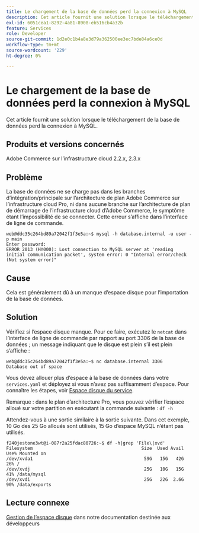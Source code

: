 ```yaml
---
title: Le chargement de la base de données perd la connexion à MySQL
description: Cet article fournit une solution lorsque le téléchargement de la base de données perd la connexion à MySQL.
exl-id: 6051cea1-8292-4a81-8908-eb516cb4a32b
feature: Services
role: Developer
source-git-commit: 1d2e0c1b4a8e3d79a362500ee3ec7bde84a6ce0d
workflow-type: tm+mt
source-wordcount: '229'
ht-degree: 0%

---
```


# Le chargement de la base de données perd la connexion à MySQL

Cet article fournit une solution lorsque le téléchargement de la base de données perd la connexion à MySQL.

## Produits et versions concernés

Adobe Commerce sur l’infrastructure cloud 2.2.x, 2.3.x

## Problème

La base de données ne se charge pas dans les branches d’intégration/principale sur l’architecture de plan Adobe Commerce sur l’infrastructure cloud Pro, ni dans aucune branche sur l’architecture de plan de démarrage de l’infrastructure cloud d’Adobe Commerce, le symptôme étant l’impossibilité de se connecter. Cette erreur s’affiche dans l’interface de ligne de commande.

```
web@ddc35c264bd89a72042f1f3e5a:~$ mysql -h database.internal -u user -p main
Enter password:
ERROR 2013 (HY000): Lost connection to MySQL server at 'reading initial communication packet', system error: 0 "Internal error/check (Not system error)"
```

## Cause

Cela est généralement dû à un manque d’espace disque pour l’importation de la base de données.

## Solution

Vérifiez si l’espace disque manque. Pour ce faire, exécutez le `netcat` dans l’interface de ligne de commande par rapport au port 3306 de la base de données ; un message indiquant que le disque est plein s’il est plein s’affiche :

```
web@ddc35c264bd89a72042f1f3e5a:~$ nc database.internal 3306
Database out of space
```

Vous devez allouer plus d’espace à la base de données dans votre `services.yaml` et déployez si vous n’avez pas suffisamment d’espace. Pour connaître les étapes, voir [Espace disque du service](https://devdocs.magento.com/cloud/project/manage-disk-space.html#service-disk-space).

Remarque : dans le plan d’architecture Pro, vous pouvez vérifier l’espace alloué sur votre partition en exécutant la commande suivante : `df -h`

Attendez-vous à une sortie similaire à la sortie suivante. Dans cet exemple, 10 Go des 25 Go alloués sont utilisés, 15 Go d’espace MySQL n’étant pas utilisés.

```
f240jestone3wt@i-087r2a25fdac80726:~$ df -h|grep 'File\|xvd'
Filesystem                                         Size  Used Avail Use% Mounted on
/dev/xvda1                                          59G   15G   42G  26% /
/dev/xvdj                                           25G   10G   15G  41% /data/mysql
/dev/xvdi                                           25G   22G  2.6G  90% /data/exports
```

## Lecture connexe

[Gestion de l’espace disque](https://devdocs.magento.com/cloud/project/manage-disk-space.html) dans notre documentation destinée aux développeurs
